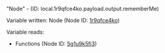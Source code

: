 "Node" - (ID: local.1r9qfce4ko.payload.output.rememberMe)

Variable written:
Node (Node ID: [1r9qfce4ko](../nodes/1r9qfce4ko.md))

Variable reads:
* Functions (Node ID: [5g1u9k5fi3](../nodes/5g1u9k5fi3.md))
